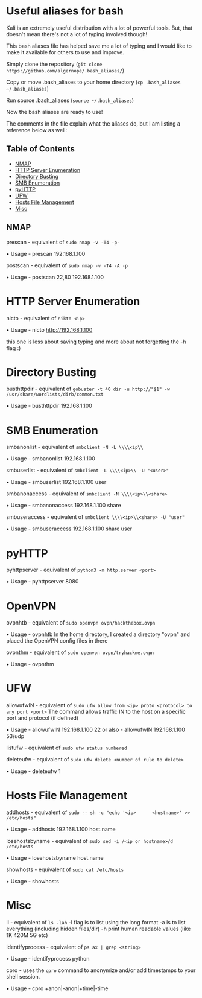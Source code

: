 

# Useful aliases for bash

Kali is an extremely useful distribution with a lot of powerful tools. But, that doesn't mean there's not a lot of typing involved though!

This bash aliases file has helped save me a lot of typing and I would like to make it available for others to use and improve.

Simply clone the repository (`git clone https://github.com/algernope/.bash_aliases/`)

Copy or move .bash_aliases to your home directory (`cp .bash_aliases ~/.bash_aliases`)

Run source .bash_aliases (`source ~/.bash_aliases`)

Now the bash aliases are ready to use!

The comments in the file explain what the aliases do, but I am listing a reference below as well:
## Table of Contents
- [NMAP](#nmap)
- [HTTP Server Enumeration](#http-server-enumeration)
- [Directory Busting](#directory-busting)
- [SMB Enumeration](#smb-enumeration)
- [pyHTTP](#pyhttp)
- [UFW](#ufw)
- [Hosts File Management](#hosts-file-management)
- [Misc](#misc)

## NMAP

prescan - equivalent of `sudo nmap -v -T4 -p-`

• Usage - prescan 192.168.1.100

postscan - equivalent of `sudo nmap -v -T4 -A -p`

• Usage - postscan 22,80 192.168.1.100
    
# HTTP Server Enumeration

nicto - equivalent of `nikto <ip>`

• Usage - nicto http://192.168.1.100

this one is less about saving typing and more about not forgetting the -h flag :)

# Directory Busting

busthttpdir - equivalent of `gobuster -t 40 dir -u http://"$1" -w /usr/share/wordlists/dirb/common.txt`

• Usage - busthttpdir 192.168.1.100

# SMB Enumeration

smbanonlist - equivalent of `smbclient -N -L \\\\<ip\\`

• Usage - smbanonlist 192.168.1.100
    
smbuserlist - equivalent of `smbclient -L \\\\<ip>\\ -U "<user>"`

• Usage - smbuserlist 192.168.1.100 user
  
smbanonaccess - equivalent of `smbclient -N \\\\<ip>\\<share>`

• Usage - smbanonaccess 192.168.1.100 share
  
smbuseraccess - equivalent of `smbclient \\\\<ip>\\<share> -U "user"`

• Usage - smbuseraccess 192.168.1.100 share user

# pyHTTP

pyhttpserver - equivalent of `python3 -m http.server <port>`

• Usage - pyhttpserver 8080

# OpenVPN

ovpnhtb - equivalent of `sudo openvpn ovpn/hackthebox.ovpn`

• Usage - ovpnhtb
In the home directory, I created a directory "ovpn" and placed the OpenVPN config files in there

ovpnthm - equivalent of `sudo openvpn ovpn/tryhackme.ovpn`

• Usage - ovpnthm

# UFW

allowufwIN - equivalent of `sudo ufw allow from <ip> proto <protocol> to any port <port>`
    The command allows traffic IN to the host on a specific port and protocol (if defined)

• Usage - allowufwIN 192.168.1.100 22
or also - allowufwIN 192.168.1.100 53/udp

listufw - equivalent of `sudo ufw status numbered`

deleteufw - equivalent of `sudo ufw delete <number of rule to delete>`

• Usage - deleteufw 1
  
# Hosts File Management

addhosts - equivalent of `sudo -- sh -c "echo '<ip>      <hostname>' >> /etc/hosts"`

• Usage - addhosts 192.168.1.100 host.name
  
losehostsbyname - equivalent of `sudo sed -i /<ip or hostname>/d /etc/hosts`

• Usage - losehostsbyname host.name

showhosts - equivalent of `sudo cat /etc/hosts`

• Usage - showhosts

# Misc

ll - equivalent of `ls -lah`
    -l flag is to list using the long format
    -a is to list everything (including hidden files/dir)
    -h print human readable values (like 1K 420M 5G etc)
    
identifyprocess - equivalent of `ps ax | grep <string>`

• Usage - identifyprocess python

cpro - uses the `cpro` command to anonymize and/or add timestamps to your shell session.

• Usage - cpro +anon|-anon|+time|-time
